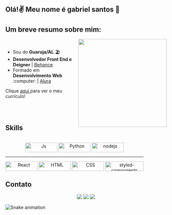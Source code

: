 ## Olá!:v: Meu nome é gabriel santos :wave:
## Um breve resumo sobre mim:

<img align="right" width="276" src="https://i.gifer.com/5eKX.gif" />
<br>

<div>
   <ul>
    <li>Sou do <strong>Guaruja/AL</strong> 🏖️
      <li><strong>Desenvolvedor Front End e Deigner</strong> | <a href="https://www.behance.net/gabrielsilva398">Behance</a></li>   
      <li>Formado em <strong>Desenvolvimento Web</strong> :computer: | <a href="https://www.alura.com.br/escola-programacao">Alura</a>
   </ul>
   <p>Clique 
      <a href=""           target="_blank">
         aqui
      </a>
      para ver o meu currículo!
   </p>
</div>
 
 <br><br>
 
## Skills
 
<div align="center" style="display: inline-block"><br>  
 <img align="center" alt="Js" height="30" width="100" src="https://img.shields.io/badge/JavaScript-F7DF1E?style=for-the-badge&logo=javascript&logoColor=black">
   <img align="center" alt="Python" height="30" width="100" src="https://img.shields.io/badge/Python-FFD43B?style=for-the-badge&logo=python&logoColor=blue">
 <img align="center" alt="nodejs" height="30" width="100" src="https://img.shields.io/badge/Node.js-43853D?style=for-the-badge&logo=node.js&logoColor=white">
   <hr>
 <img align="center" alt="React" height="30" width="100" src="https://img.shields.io/badge/React-20232A?style=for-the-badge&logo=react&logoColor=61DAFB">
 <img align="center" alt="HTML" height="30" width="100" src="https://img.shields.io/badge/HTML5-E34F26?style=for-the-badge&logo=html5&logoColor=white">
 <img align="center" alt="CSS" height="30" width="100" src="https://img.shields.io/badge/CSS3-1572B6?style=for-the-badge&logo=css3&logoColor=white">
   <img align="center" alt="styled-components" height="30" width="120" src="https://img.shields.io/badge/styled--components-DB7093?style=for-the-badge&logo=styled-components&logoColor=white">
 </div>
  
  ## Contato
 
<div align="center"> 
  <a href="gabriel.gs605@gmail.com"><img src="https://img.shields.io/badge/Gmail-D14836?style=for-the-badge&logo=gmail&logoColor=white"/></a>
  <a href="https://www.linkedin.com/in/gabriel-santos-ss/"><img src="https://img.shields.io/badge/LinkedIn-0077B5?style=for-the-badge&logo=linkedin&logoColor=white"/></a> 
   <a href="https://www.instagram.com/gabriel.santos.ss/"><img src="https://img.shields.io/badge/Instagram-E4405F?style=for-the-badge&logo=instagram&logoColor=white"/></a> 
 </div>
 
 <p align="center"> 

  ![Snake animation](https://github.com/danielbped/danielbped/blob/output/github-contribution-grid-snake.svg)
 </p>

